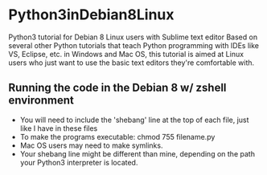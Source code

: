 # Python3inDebian8Linux
Python3 tutorial for Debian 8 Linux users with Sublime text editor
Based on several other Python tutorials that teach Python programming with IDEs like VS, Eclipse, etc. in 
Windows and Mac OS, this tutorial is aimed at Linux users who just want to use the basic text editors they're comfortable with.

## Running the code in the Debian 8 w/ zshell environment 
* You will need to include the 'shebang' line at the top of each file, just like I have in these files
* To make the programs executable: chmod 755 filename.py
* Mac OS users may need to make symlinks. 
* Your shebang line might be different than mine, depending on the path your Python3
interpreter is located.
